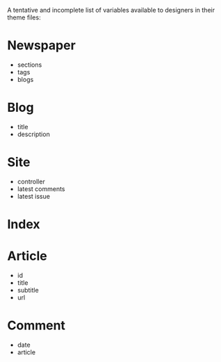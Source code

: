 A tentative and incomplete list of variables available to designers in their theme files:

# Newspaper

* sections
* tags
* blogs


# Blog

* title
* description

# Site

* controller
* latest comments
* latest issue


# Index


# Article

* id
* title
* subtitle
* url

# Comment

* date
* article